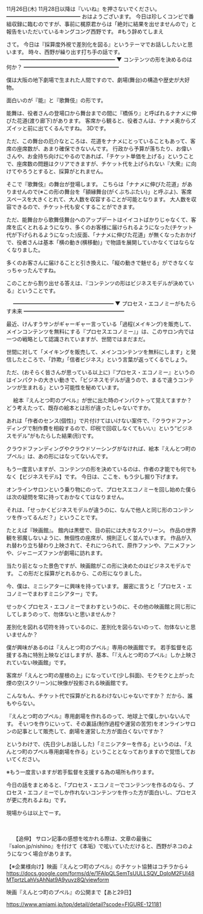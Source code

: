 11月26日(木) 11月28日以降は『いいね』を押さないでください。
━━━━━━━━━━━━━━
おはようございます。
今日は珍しくコンビで番組収録に臨むのですが、事前に梶原君からは「絶対に結果を出せませんので」と報告をいただいているキングコング西野です。
#もう辞めてしまえ

さて。
今日は『採算度外視で差別化を図る』というテーマでお話ししたいと思います。
時々、西野が繰り出す打ち手の話です。
　
　
━━━━━━━━━━━━━━━━━━
▼ コンテンツの形を決めるのは何か？
━━━━━━━━━━━━━━━━━━

僕は大阪の地下劇場で生まれた人間ですので、劇場(舞台)の構造や歴史が大好物。

面白いのが『能』と『歌舞伎』の形です。

能舞は、役者さんの登場口から舞台までの間に『橋係り』と呼ばれるナナメに伸びた花道(渡り廊下)があります。
客席から観ると、役者さんは、ナナメ奥からズズイッと前に出てくるんですね。
3Dです。

ただ、この舞台の厄介なところは、花道をナナメにとっていることもあって、客席の座席数が、あまり確保できないんです。
行政から予算が落ちたり、お偉いさんや、お金持ち向けにやるのであれば、「チケット単価を上げる」ということで、座席数の問題はクリアできますが、チケット代を上げられない『大衆』に向けてやろうとすると、採算がとれません。

そこで『歌舞伎』の舞台が登場します。
こちらは「ナナメに伸びた花道」がありませんので(※この形の舞台を「額縁舞台(がくぶちぶたい)」と呼ぶよ)、客席スペースを大きくとれて、大人数を収容することが可能となります。
大人数を収容できるので、チケット代も安くすることができます。

ただ、能舞台から歌舞伎舞台へのアップデートはイイコトばかりじゃなくて、客席を広くとれるようになり、多くのお客様に届けられるようになった(チケット代が下げられるようになった)反面、「ナナメに伸びた花道」が無くなったおかげで、役者さんは基本「横の動き(横移動)」で物語を展開していかなくてはならなくなりました。

多くのお客さんに届けることと引き換えに、「縦の動きで魅せる」ができなくなっちゃったんですね。

このことから割り出せる答えは、『コンテンツの形はビジネスモデルが決めている』ということです。

　
━━━━━━━━━━━━━━━━━━━
▼ プロセス・エコノミーがもたらす未来
━━━━━━━━━━━━━━━━━━━

最近、けんすうサンがギャーギャー言っている「過程(メイキング)を販売して、メインコンテンツを無料にする『プロセスエコノミー』」は、このサロン内では一つの戦略として認識されていますが、世間ではまだまだ。

世間に対して「メイキングを販売して、メインコンテンツを無料にします」と発信したところで、「詐欺」「信者ビジネス」という言葉が返ってくるでしょう。

ただ、(おそらく皆さんが思っている以上に)『プロセス・エコノミー』というのはインパクトの大きい動きで、「ビジネスモデルが違うので、まるで違うコンテンツが生まれる」という可能性を秘めています。

　
絵本『えんとつ町のプペル』が世に出た時のインパクトって覚えてますか？
どう考えたって、既存の絵本とは形が違ったしゃないですか。

あれは「作者のセンス(個性)」で片付けてはいけない案件で、『クラウドファンディングで制作費を相殺するので、印税で回収しなくてもいい』という“ビジネスモデル”がもたらした結果(形)です。

クラウドファンディングやクラウドソーシングがなければ、絵本『えんとつ町のプペル』は、あの形にはなってないんです。

もう一度言いますが、コンテンツの形を決めているのは、作者の才能でも何でもなく【ビジネスモデル】です。
今日は、ここを、もう少し掘り下げます。

オンラインサロンという乗り物にのって、プロセスエコノミーを回し始めた僕らは次の疑問を常に持っておかなくてはなりません。

それは、「せっかくビジネスモデルが違うのに、なんで他人と同じ形のコンテンツを作ってるんだ？」ということです。

たとえば『映画館』。
館内は黒壁で、目の前には大きなスクリーン。
作品の世界観を邪魔しないように、無個性の座席が、規則正しく並んでいます。
作品が入れ替わり立ち替わり上映されて、それにつられて、原作ファンや、アニメファンや、ジャニーズファンが劇場に訪れます。

当たり前となった景色ですが、映画館がこの形に決めたのはビジネスモデルです。
この形だと採算がとれるから、この形になりました。

今、僕は、ミニシアターに興味を持っています。
厳密に言うと「プロセス・エコノミーでまわすミニシアター」です。

せっかくプロセス・エコノミーでまわすというのに、その他の映画館と同じ形にしてしまうのって、勿体ないと思いませんか？

差別化を図れる切符を持っているのに、差別化を図らないのって、勿体ないと思いませんか？

僕が興味があるのは『えんとつ町のプペル』専用の映画館です。
若手監督を応援する為に特別上映などはしますが、基本、「『えんとつ町のプペル』しか上映されていない映画館」です。

客席が「えんとつ町の屋根の上」になっていて(少し斜面)、モクモクと上がった煙の空(スクリーン)に映像が投影される映画館です。

こんなもん、チケット代で採算がとれるわけないじゃないですか？
だから、誰もやらない。

『えんとつ町のプペル』専用劇場を作れるのって、地球上で僕しかいないんです。
そいつを作りにいって、その裏話(制作過程や運営の苦労)をオンラインサロンの記事として販売して、劇場を運営した方が面白くないですか？

というわけで、(先日少しお話しした)「ミニシアターを作る」というのは、「えんとつ町のプペル専用劇場を作る」ということとなっておりますので覚悟しておいてください。

※もう一度言いますが若手監督を支援する為の場所も作ります。

今日の話をまとめると、「プロセス・エコノミーでコンテンツを作るのなら、プロセス・エコノミーでしか作れないコンテンツを作った方が面白いし、プロセスが更に売れるよね」です。

現場からは以上でーす。

　

　
【追伸】
サロン記事の感想を呟かれる際は、文章の最後に『salon.jp/nishino』を付けて《本垢》で呟いていただけると、西野がネコのようになつく場合があります。

【※企業様向け】映画『えんとつ町のプペル』のチケット協賛はコチラから↓
https://docs.google.com/forms/d/e/1FAIpQLSemTsUULLSQV_DqIoM2FUI48MTprtzLahVsAhNat9A9yuvz8Q/viewform

映画『えんとつ町のプペル』の公開まで【あと29日】

https://www.amiami.jp/top/detail/detail?scode=FIGURE-121181
